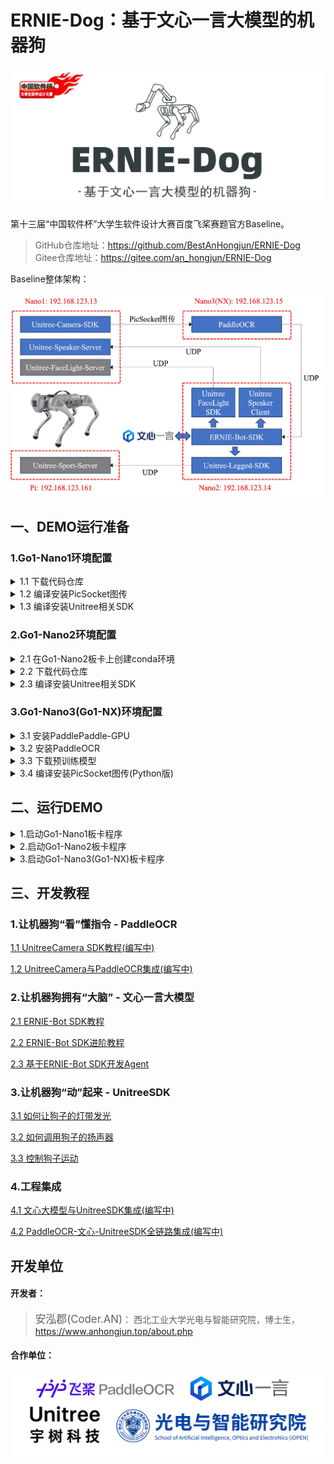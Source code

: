 # ERNIE-Dog：基于文心一言大模型的机器狗

<div align="center">
<img src="./attach/logo.jpg" width="700px">
</div>

第十三届“中国软件杯”大学生软件设计大赛百度飞桨赛题官方Baseline。

> GitHub仓库地址：https://github.com/BestAnHongjun/ERNIE-Dog \
> Gitee仓库地址：https://gitee.com/an_hongjun/ERNIE-Dog

Baseline整体架构：

<div align="center">
<img src="./attach/framework.jpg" width="800px">
</div>

## 一、DEMO运行准备

### 1.Go1-Nano1环境配置

<details>
<summary>1.1 下载代码仓库</summary>

```sh
# 下载到home目录
cd ~

# 克隆Git仓库
git clone https://github.com/BestAnHongjun/ERNIE-Dog.git

# 如遇到网络问题，可由Gitee码云平台下载
# git clone https://gitee.com/an_hongjun/ERNIE-Dog.git
```

> 如果在Go1板卡上遇到HTTPS证书相关问题问题，一般是由系统时间不准确导致的，执行如下指令自动同步系统时间：
```sh
sudo ntpdate ntp.aliyun.com
```
**记得每次开机都执行上述命令同步时间**。当你遇到不限于以下问题时，都有可能是时间问题导致的：
* 通过wget、git、curl等下载文件失败，通常涉及https协议握手；
* CMake编译失败。表现为命令行中好像已经编译完成了，但实际上没有更新二进制文件。因为CMake会比较缓存中的二进制文件和新生成的二进制文件的时间，如果编译目录中存在一个“未来“的文件，它会认为你已经编译成功了。

</details>

<details>
<summary>1.2 编译安装PicSocket图传</summary>

下载PicSocket代码仓库。

```sh
# 下载PicSocket到home目录
cd ~

# 克隆Git仓库
git clone https://github.com/BestAnHongjun/PicSocket.git

# 如遇到网络问题，可由Gitee码云平台下载
# git clone https://gitee.com/an_hongjun/PicSocket.git
```

切换到v0.0.2分支。
```sh
cd ~/PicSocket
git checkout v0.0.2
```

编译并安装。
```sh
cd ~/PicSocket
mkdir build
cd build
cmake ..
make -j4 
make install
```

执行完上述命令后，会将PicSocket相关组件安装到`~/PicSocket/install`文件夹。

</details>

<details>
<summary>1.3 编译安装Unitree相关SDK</summary>

编译安装宇树相机SDK

```sh
# 进入项目主目录
cd ~/ERNIE-Dog

# 执行一键编译安装脚本
./Go1_Bot/build_camera_sdk.sh
```

**注意**：如果您按照上述教程，将`PicSocket`安装到了`~/PicSocket/install`文件夹，即`/home/unitree/PicSocket/install`文件夹，则不需要作任何修改。如果您未按照教程安装到该文件夹，请修改`ERNIE-Dog/Go1_Bot/CameraSDK/CMakeLists.txt`中的相关路径。

</details>

### 2.Go1-Nano2环境配置

<details>
<summary>2.1 在Go1-Nano2板卡上创建conda环境</summary>

安装Miniforge。
> **关于为什么要装`Miniforge`**：调用文心一言`ERNIE-Bot`时需要安装`erniebot`包，该包要求的最低Python解释器版本为`Python>=3.8`，而`Go1-Nano2`预装的Python解释器版本为3.6，同时为了避免后续过程的其他麻烦（比如环境依赖冲突），因此安装`conda`环境。 \
> 说到`conda`环境，很多童鞋第一反应是和PC端一样安装`Anaconda`，但`Anaconda`过于庞大了，本身`Nano`空间就不太够。遂想到安装`Miniconda`。 \
> 哈哈，很遗憾，笔者尝试过了，`Nano`上安装`Miniconda`会不兼容（报错：Illegal instruction），遂使用代替方案`Miniforge`。

> *PS:有佬有其他solution可以用自己的方法，本`baseline`面向各水平广大群体。*\
> *PS:虽然`Nano`上不能安装`Miniconda`，但笔者尝试过在`NX`上是可以安装`Miniconda`的。*

```sh
# 创建文件夹
mkdir -p ~/miniforge

# 下载Miniforge安装包
wget https://gitee.com/an_hongjun/miniforge/releases/download/v23.11.0/Miniforge3-Linux-aarch64.sh -O ~/miniforge/miniforge.sh

# 安装Miniforge
bash ~/miniforge/miniforge.sh -b -u -p ~/miniforge

# 删除安装包
rm -rf ~/miniforge/miniforge.sh

# 初始化Miniforge环境
~/miniforge/bin/conda init bash
source ~/.bashrc
```

这时你的命令行前面应该有小括号了`(base)`。

```sh
# 创建虚拟环境
conda create -n ernie_dog python=3.10

# 激活虚拟环境
conda activate ernie_dog
```
这时，命令行前面的小括号应该变成`(ernie_dog)`了，表示当前已经进入`ernie_dog`环境。

后面再执行相关代码时，记得确保在`ernie_dog`环境中。尤其是重启终端窗口之后，会默认以基础环境`base`启动。可参考以下命令：

```sh
# 创建新的虚拟环境
conda create -n <your-env-name> python=3.x

# 激活虚拟环境
conda activate <your-env-name>

# 退出虚拟环境
conda deactivate

# 删除虚拟环境
conda remove -n <your-env-name> --all # 慎用，不可逆！
```

</details>

<details>
<summary>2.2 下载代码仓库</summary>

下载Baseline代码仓库

```sh
# 下载到Home目录
cd ~

# 克隆Git仓库
git clone https://github.com/BestAnHongjun/ERNIE-Dog.git

# 如遇到网络问题，可由Gitee码云平台下载
# git clone https://gitee.com/an_hongjun/ERNIE-Dog.git
```

安装依赖项
* 注意确保你已经进入`conda`虚拟环境。

```sh
# 进入仓库主目录
cd ERNIE-Dog

# 安装依赖项
python -m pip install -r requirements-nano2.txt
```

</details>

<details>
<summary>2.3 编译安装Unitree相关SDK</summary>

编译安装宇树运动SDK

```sh
# 进入项目主目录
cd ~/ERNIE-Dog

# 执行一键编译安装脚本
./Go1_Bot/build_legged_sdk.sh
```

编译安装宇树灯带SDK

```sh
# 进入项目主目录
cd ~/ERNIE-Dog

# 执行一键编译安装脚本
./Go1_Bot/build_light_sdk.sh
```

</details>

### 3.Go1-Nano3(Go1-NX)环境配置

<details>
<summary>3.1 安装PaddlePaddle-GPU</summary>

下载PaddlePaddle-GPU安装包。

**注意**：该Python包是针对JetPack4.5定制的，小白请勿在`conda`环境中使用。大佬如果想在`conda`环境中使用请自行使用骚操作解决。

```sh
# 进入下载目录
cd ~/Downloads

# NX版执行如下命令
wget https://paddle-inference-lib.bj.bcebos.com/2.3.2/python/Jetson/jetpack4.5_gcc7.5/xavier/paddlepaddle_gpu-2.3.2-cp36-cp36m-linux_aarch64.whl
# Nano版执行如下命令
wget https://paddle-inference-lib.bj.bcebos.com/2.3.2/python/Jetson/jetpack4.5_gcc7.5/nano/paddlepaddle_gpu-2.3.2-cp36-cp36m-linux_aarch64.whl
```

安装PaddlePaddle-GPU。
```sh
pip3 install paddlepaddle_gpu-2.3.2-cp36-cp36m-linux_aarch64.whl
```

使用vim编辑`~/.bashrc`:

```sh
vim ~/.bashrc
```

在最后一行添加：
```sh
export OPENBLAS_CORETYPE=ARMV8
```

激活环境变量：

```sh
source ~/.bashrc
```

使用解释器方式运行python，看一下是否安装成功：

```sh
python3
```

```py
import paddle
```

以下为安装成功的正常状态：
![](./attach/paddle.jpg)

</details>

<details>
<summary>3.2 安装PaddleOCR</summary>

下载PaddleOCR代码仓库。

```sh
cd ~
git clone https://github.com/PaddlePaddle/PaddleOCR
```

切换分支。

```sh
cd ~/PaddleOCR
git checkout release/2.6
```

注意执行`git checkout release/2.6`切换到2.6版本分支。在2.7+版本中，`requirements.txt`中的一项`Pillow>=10.0.0`，`Python3.6`无法支持……

编辑`requirements.txt`，将最后一行`PyMuPDF`注释掉，同时添加一行新的`python-bidi`。

```sh
# PyMuPDF<1.21.0
python-bidi
```

安装依赖项。

```sh
pip3 install -r requirements.txt
```

`pip3 install`这一步耗时比较长，请将狗子充满电进行，或外接电源。

</details>

<details>
<summary>3.3 下载预训练模型</summary>

下载并解压PPOCRv3模型

```sh
cd ~/PaddleOCR
mkdir pretrain_models
cd pretrain_models

wget https://paddleocr.bj.bcebos.com/PP-OCRv3/chinese/ch_PP-OCRv3_det_infer.tar
wget https://paddleocr.bj.bcebos.com/PP-OCRv3/chinese/ch_PP-OCRv3_rec_infer.tar
tar xf ch_PP-OCRv3_det_infer.tar
tar xf ch_PP-OCRv3_rec_infer.tar
```

运行demo测试：

```sh
python3 tools/infer/predict_system.py \
    --det_model_dir=./pretrain_models/ch_PP-OCRv3_det_infer/ \
    --rec_model_dir=./pretrain_models/ch_PP-OCRv3_rec_infer/ \
    --image_dir=./doc/imgs/ \
    --use_gpu=True \
    --rec_image_shape="3,48,320"
```

运行结果将保存于`./inference_results`文件夹下。

</details>

<details>
<summary>3.4 编译安装PicSocket图传(Python版)</summary>

下载PicSocket代码仓库。

```sh
# 下载PicSocket到home目录
cd ~

# 克隆Git仓库
git clone https://github.com/BestAnHongjun/PicSocket.git

# 如遇到网络问题，可由Gitee码云平台下载
# git clone https://gitee.com/an_hongjun/PicSocket.git
```

切换到v0.0.2分支。
```sh
cd ~/PicSocket
git checkout v0.0.2
```

编译并安装。
```sh
cd ~/PicSocket
mkdir build
cd build
cmake .. -DPYTHON_BUILD=TRUE # 注意这里和Nano1不一样！
make -j4 
# 注意这里也和Nano1不一样，不需要make install
```

安装Python模块。

```sh
cd ~/PicSocket
pip3 install -e .
```

执行完上述命令后，会将PicSocket相关组件安装到`~/PicSocket/install`文件夹。

</details>


## 二、运行DEMO

<details>
<summary>1.启动Go1-Nano1板卡程序</summary>

由终端连接Go1-Nano1；

```sh
ssh unitree@192.168.123.13
```

进入项目目录。

```sh
cd ~/ERNIE-Dog
```

运行扬声器服务程序。

```sh
python3 Go1_Bot/SoundServer.py
```

此终端保留，新开一个终端，连接Go1-Nano1。

```sh
ssh unitree@192.168.123.13
```

进入项目目录。

```sh
cd ~/ERNIE-Dog
```

运行摄像头推流程序。

```sh
./demo_nano1.sh
```

保留该终端。

</details>

<details>
<summary>2.启动Go1-Nano2板卡程序</summary>

新开一个终端，连接Go1-Nano2。

```sh
ssh unitree@192.168.123.14
```

进入项目目录。

```sh
cd ~/ERNIE-Dog
```

激活`conda`环境。

```sh
conda activate ernie_dog
```

同步时钟。

```sh
sudo ntpdate ntp.aliyun.com
```

将文心一言的token导入环境变量。

```sh
export ERNIE_BOT_TOKEN=<your-token>
```

运行ERNIE-Bot程序。

```sh
python3 demo_nano2.py
```

保留该终端。

</details>

<details>
<summary>3.启动Go1-Nano3(Go1-NX)板卡程序</summary>

新开一个终端，连接Go1-Nano3(Go1-NX)。

```sh
ssh unitree@192.168.123.15
```

进入PaddleOCR目录。

```sh
cd ~/PaddleOCR
```

运行PaddleOCR程序。

```sh
python3 demo_nano3_nx.py
```

</details>

## 三、开发教程

### 1.让机器狗“看”懂指令 - PaddleOCR

[1.1 UnitreeCamera SDK教程(编写中)](#)

[1.2 UnitreeCamera与PaddleOCR集成(编写中)](#)

### 2.让机器狗拥有“大脑” - 文心一言大模型

[2.1 ERNIE-Bot SDK教程](https://aistudio.baidu.com/projectdetail/6779542)

[2.2 ERNIE-Bot SDK进阶教程](https://aistudio.baidu.com/projectdetail/6779597)

[2.3 基于ERNIE-Bot SDK开发Agent](./doc/chapter2.3.md)

### 3.让机器狗“动”起来 - UnitreeSDK

[3.1 如何让狗子的灯带发光](./doc/chapter3.1.md)

[3.2 如何调用狗子的扬声器](./doc/chapter3.2.md)

[3.3 控制狗子运动](./doc/chapter3.3.md)

### 4.工程集成

[4.1 文心大模型与UnitreeSDK集成(编写中)](#)

[4.2 PaddleOCR-文心-UnitreeSDK全链路集成(编写中)](#)

## 开发单位
#### 开发者：
> <big>安泓郡(Coder.AN)</big>： 西北工业大学光电与智能研究院，博士生，https://www.anhongjun.top/about.php

#### 合作单位：


<div align="center">
<img src="./attach/work.jpg" width="500px" >
</div>


